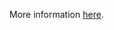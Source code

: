 More information [here](https://docs.paloaltonetworks.com/content/techdocs/en_US/prisma/prisma-cloud/prisma-cloud-code-security-policy-reference/aws-policies/aws-general-policies/ensure-aws-image-recipe-ebs-disk-are-encrypted-using-a-customer-managed-key-cmk.html).
